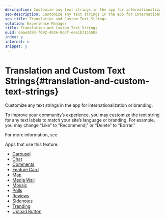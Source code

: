 ```yaml
---
description: Customize any text strings in the app for internationalization or branding.
seo-description: Customize any text strings in the app for internationalization or branding.
seo-title: Translation and Custom Text Strings
solution: Experience Manager
title: Translation and Custom Text Strings
uuid: 6aae3d93-f692-403e-9cdf-eee1b7155b0a
index: y
internal: n
snippet: y
---
```


# Translation and Custom Text Strings{#translation-and-custom-text-strings}

Customize any text strings in the app for internationalization or branding.

To improve your community’s experience, you may customize the text string for any text labels to match your site’s language or branding. For example, you may change “Like” to “Recommend,” or “Delete” to “Borrar.”

For more information, see [](c-translation-sets.md#c_translation_sets).

Apps that use this feature:

* [Carousel](c-carousel-app/c-carousel-app.md#c_carousel_app) 
* [Chat](c-chat-app/c-chat-app.md#c_chat_app) 
* [Comments](c_comments_app.md#c_comments_app) 
* [Feature Card](c-feature-card-app/c-feature-card-app.md#c_feature_card_app) 
* [Map](c-map-app/c-map-app.md#c_map_app) 
* [Media Wall](c-media-wall-app/c-media-wall-app.md#c_media_wall_app) 
* [Mosaic](c-mosaic-app/c-mosaic-app.md#c_mosaic_app) 
* [Polls](c-polls-app/c-polls-app.md#c_polls_app) 
* [Reviews](c-reviews-app/c-reviews-app.md#c_reviews_app) 
* [Sidenotes](c-sidenotes-app/c-sidenotes-app.md#c_sidenotes_app) 
* [Trending](c-trending-app/c-trending-app.md#c_trending_app) 
* [Upload Button](c-upload-button-app/c-upload-button-app.md#c_upload_button_app)

